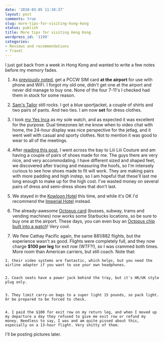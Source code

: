 ```yaml
---
date: '2010-03-05 11:38:37'
layout: post
comments: true
slug: more-tips-for-visiting-hong-kong
status: publish
title: More tips for visiting Hong Kong
wordpress_id: '1199'
categories:
- Reviews and recommendations
- Travel
---
```


I just got back from a week in Hong Kong and wanted to write a few notes before my memory fades.



	
  1. As [previously noted](http://fnord.phfactor.net/2008/09/15/hong-kong-pictures-posted/), get a PCCW SIM card **at the airport** for use with phone and WiFi. I forgot my old one, didn't get one at the airport and never did manage to buy one. None of the four 7-11's I checked had them in stock for some reason.

	
  2. [Sam's Tailor](http://www.samstailor.biz/) still rocks. I got a blue sportjacket, a couple of shirts and two pairs of pants. And two ties. I am now **set** for dress clothes.

	
  3. I took [my Yes Inca](http://fnord.phfactor.net/2008/04/22/a-review-of-the-yes-inca-wristwatch/) as my sole watch, and as expected it was excellent for the purpose. Dual timezones let me know when to video chat with home, the 24-hour display was nice perspective for the jetlag, and it went well with casual and sporty clothes. Not to mention it was good to wear to all of the meetings.

	
  4. After [reading this post](http://www.spire.com/s-file/custom-made-shoes-for-men-women), I went across the bay to Liii Liii Couture and am having a couple of pairs of shoes made for me. The guys there are very nice, and very accommodating. I have different sized and shaped feet, we discovered after tracing and measuring the hoofs, so I'm intensely curious to see how shoes made to fit will work. They are making pairs with more padding and high instep, so I am hopeful that these'll last me long enough to make up for the high cost. I've wasted money on several pairs of dress and semi-dress shoes that don't last.

	
  5. We stayed in the [Kowloon Hotel](http://www.harbour-plaza.com/en/home.aspx?hotel_id=klnh&section_id=home&subsection_id=overview) this time, and while it's OK I'd recommend the [Imperial Hotel](http://www.imperialhotel.com.hk/) instead.

	
  6. The already-awesome [Octopus card](http://www.octopus.com.hk/home/en/index.html) (busses, subway, trams and vending machines) now works some Starbucks locations, so be sure to buy one at the airport. These days, you can even buy an [Octopus chip built into a watch](http://www.genetics.com.hk/product_adult.php?page=8#)! Very cool.

	
  7. We flew Cathay Pacific again, the same 881/882 flights, but the experience wasn't as good. Flights were completely full, and they now charge **$100 per leg** for exit row (WTF?!), so I was crammed both times. More room than American carriers, but still coach. Note that:

	
    1. their video systems are fantastic, which helps, but you need the airline adapter if you want to use your own headphones.

	
    2. Coach seats have a power jack behind the tray, but it's HK/UK style plug only.

	
    3. They limit carry-on bags to a super light 15 pounds, so pack light. Or be prepared to be forced to check.

	
    4. I paid the $100 for exit row on my return leg, and when I moved up my departure a day they refused to give me exit row or refund my money. Needless to say, I was and am quite pissed about this, especially on a 13-hour flight. Very shitty of them.





I'll be posting pictures later.
